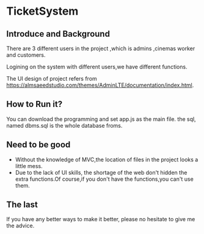 # TicketSystem
## Introduce and Background

There are 3 different users in the project ,which is admins ,cinemas worker and customers.

Logining on the system with different users,we have different functions.

The UI design of project refers from https://almsaeedstudio.com/themes/AdminLTE/documentation/index.html.

## How to Run it?
You can download the programming and set app.js as the main file.
the sql, named dbms.sql is the whole database froms.
## Need to be good
+ Without the knowledge of MVC,the location of files in the project looks a little mess.
+ Due to the lack of UI skills, the shortage of the web don't hidden the extra functions.Of course,if you don't have the functions,you can't use them.

## The last
If you have any better ways to make it better, please no hesitate to give me the advice.